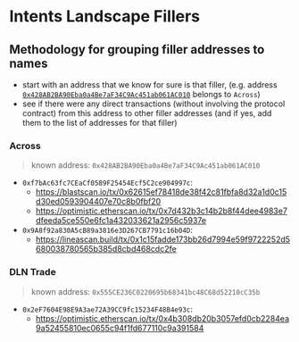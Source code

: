 # Intents Landscape Fillers

## Methodology for grouping filler addresses to names

- start with an address that we know for sure is that filler, (e.g. address
  [`0x428AB2BA90Eba0a4Be7aF34C9Ac451ab061AC010`](https://platform.arkhamintelligence.com/explorer/address/0x428AB2BA90Eba0a4Be7aF34C9Ac451ab061AC010) belongs to `Across`)
- see if there were any direct transactions (without involving the protocol contract)
  from this address to other filler addresses
  (and if yes, add them to the list of addresses for that filler)

### Across

> known address: `0x428AB2BA90Eba0a4Be7aF34C9Ac451ab061AC010`

- `0xf7bAc63fc7CEaCf0589F25454Ecf5C2ce904997c`:
  - https://blastscan.io/tx/0x62615ef78418de38f42c81fbfa8d32a1d0c15d30ed0593904407e70c8b0fbf20
  - https://optimistic.etherscan.io/tx/0x7d432b3c14b2b8f44dee4983e7dfeeda5ce550e6fc1a432033621a2956c5937e
- `0x9A8f92a830A5cB89a3816e3D267CB7791c16b04D`:
  - https://lineascan.build/tx/0x1c15fadde173bb26d7994e59f9722252d5680038780565b385d8cbd468cdc2fe

### DLN Trade

> known address: `0x555CE236C0220695b68341bc48C68d52210cC35b`

- `0x2eF7604E98E9A3ae72A39CC9fc15234F48B4e93c`:
  - https://optimistic.etherscan.io/tx/0x4b308db20b3057efd0cb2284ea9a52455810ec0655c94f1fd677110c9a391584
